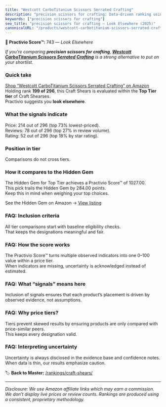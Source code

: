```yaml
---
title: "Westcott CarboTitanium Scissors Serrated Crafting"
description: "precision scissors for crafting: Data-driven ranking using the Practivio Score™. Positioned by quality, value, demand, findability, momentum."
keywords: ["precision scissors for crafting"]
seo_title: "precision scissors for crafting — Look Elsewhere (2025)"
canonicalURL: "/products/westcott-carbotitanium-scissors-serrated-crafting-B0DK65XWYQ/"
---
```


**🚫 Practivio Score™:** 743 — _Look Elsewhere_


*If you're comparing **precision scissors for crafting**, **[Westcott CarboTitanium Scissors Serrated Crafting](https://www.amazon.com/dp/B0DK65XWYQ?tag=practivio-20)** is a strong alternative to put on your shortlist.*
### Quick take
[Shop “Westcott CarboTitanium Scissors Serrated Crafting” on Amazon](https://www.amazon.com/dp/B0DK65XWYQ?tag=practivio-20)
Holding rank **199 of 296**, this Craft Shears is evaluated within the **Top Tier tier** of Craft Shearses.  
Practivio suggests you **look elsewhere**.

### What the signals indicate
Price: 214 out of 296 (top 73% lowest-priced).  
Reviews: 78 out of 296 (top 27% in review volume).  
Rating: 52 out of 296 (top 18% by star rating).  

### Position in tier
Comparisons do not cross tiers.

### How it compares to the Hidden Gem
The Hidden Gem for Top Tier achieves a Practivio Score™ of 1027.00.  
This pick trails the Hidden Gem by 284.00 points.  
Keep this in mind when weighing your top choices.  

See the Hidden Gem on Amazon → [View listing](https://www.amazon.com/dp/B07SFTHVBV?tag=practivio-20)

### FAQ: Inclusion criteria
All tier comparisons start with baseline eligibility checks.  
That keeps the designations meaningful and fair.

### FAQ: How the score works
The Practivio Score™ turns multiple observed indicators into one 0–100 value within a price tier.  
When indicators are missing, uncertainty is acknowledged instead of estimated.

### FAQ: What “signals” means here
Inclusion of signals ensures that each product’s placement is driven by observed evidence, not assumptions.

### FAQ: Why price tiers?
Tiers prevent skewed results by ensuring products are only compared with price-similar peers.  
This keeps every designation valid.

### FAQ: Interpreting uncertainty
Uncertainty is always disclosed in the evidence base and confidence notes.  
When data is thin, our results emphasize caution.


🏷️ **Back to Master:** [/rankings/craft-shears/](/rankings/craft-shears/)

---
_Disclosure: We use Amazon affiliate links which may earn a commission. We don’t display live prices or review counts. Rankings are produced using a consistent, proprietary methodology._
